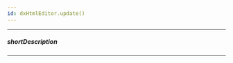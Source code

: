 ```yaml
---
id: dxHtmlEditor.update()
---
```

---
##### shortDescription
<!-- Description goes here -->

---
<!-- Description goes here -->